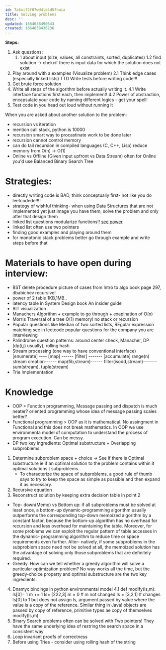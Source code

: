 ```yaml
---
id: 7a6xif2f07wd4le4d5fhuia
title: Solving problems
desc: ''
updated: 1664638490643
created: 1664638436236
---
```


**Steps:**
1.  Ask questions:
    1. 1 about input (size, values, all constraints, sorted, duplicates)
    1.2 find solution -> chekcif there is input data for which the solution does not exist
2. Play around with a examples (Visualize problem)
    2.1 Think edge cases (especially linked lists)
TTD Write tests before writing code!!!
3. Get brute force solution
4. Write all steps of the algorithm before actually writing it.
    4.1 Write interface functions first each, then implement!
    4.2 Power of abstraction, encapsulate your code by naming
             different  logics - get your spell!
5. Test code in you head out loud without running it


When you are asked about another solution to the problem:
- recursion vs iteration
- mention call stack, python is 10000 
- recursion smart way to procastinate work to be done later
- recursion cannot control memory
- can do tail recursion in compiled languages (C, C++, Lisp) reduce memory from O(n) -> O(1)
- Online vs Offline (Given input upfront vs Data Stream) often for Online you'd use Balanced Binary Search Tree

# Strategies:
- directly writing code is BAD, think conceptually first- not like you do leetcodede!!!!
- strategy of wishful thinking- when using Data Structures that are not implemented yet just image you have them, solve the problem and only after that design them
- linked list questions modularize functions!! [see power](https://leetcode.com/problems/remove-duplicates-from-sorted-list-ii/submissions/)
- linked list often use two pointers
-  finding good examples and playing around them
- for monotonic stack problems better go through example and write steps before that

# Materials to have open during interview:
- BST delete procedure picture of cases from Intro to algo book page 297, dbabichev recursive!
- power of 2 table 1KB,1MB..
- latency table in System Design book An insider guide
- BIT visualization
- Manachers Algorithm + example to go through + exaplnation of O(n)
- Morris Traversal of a tree O(1) memory! no stack or recursion
- Popular questions like Median of two sorted lists, REgular expression matching 
see in leetcode popular questions for the company you are interviewing
- Palindrome question patterns: around center check, Manacher, DP (dp(i,j) usually), rolling hash
-  Stream processing (one way to have conventional interface)
[enumerate] ---- [map] ------ [filter] ------- [accumulate]
range(n)            
stream creation------ map(fib,stream)------ filter(isodd,stream)-------sum(stream), tuple(stream)
- Trie Implementation

# Knowledge
- OOP > Function programming,  Message passing and dispatch is much neater?
oriented programming whose idea of message passing scales better?
- Functional programming > OOP as it is mathematical. No assingment in Functional
    and this does not break mathematics. In OOP we use environmenta model of
    computation to understand the process of program execution. Can be messy.
- DP two key ingredients: Optimal substructure + Overlapping subproblems.
 1. Determine subproblem space + choice -> See if there is Optimal substructure
    ie if an optimal solution to the problem contains within it optimal solutions t subproblems.
    - To characterize the space of subproblems, a good rule of thumb says to try to
    keep the space as simple as possible and then expand it as necessary.
2. Recursive equation
3. Reconstruct solution by keeping extra decision table in point 2
- Top- down(Memo) vs Bottom up:
    if all subproblems must be solved at least once, a bottom-up
    dynamic-programming algorithm usually outperforms the corresponding top-down
    memoized algorithm by a constant factor, because the bottom-up algorithm has no
    overhead for recursion and less overhead for maintaining the table. Moreover, for
    some problems we can exploit the regular pattern of table accesses in the dynamic-
    programming algorithm to reduce time or space requirements even further. Alter-
    natively, if some subproblems in the subproblem space need not be solved at all,
    the memoized solution has the advantage of solving only those subproblems that
    are deﬁnitely required.
- Greedy. How can we tell whether a greedy algorithm will solve a particular 
    optimization problem? No way works all the time, but the greedy-choice property 
    and optimal substructure are the two key ingredients.
4. Dnamyc bindings in python environmental model
    4.1 def modify(ls,m):
                ls[0]= 1
                m += 1
                ls= [222,3]
            m = 0 # m not changed
            ls = [3,2,1] # changes ls[0] to 1 but does not assign ls, argument  passed by value
            where the value is a copy of the reference. Similar thing in Java!
            objects are passed by copy of reference, primitive types ae copy of themselves
            modify(ls,m)
5. Binary Search problems often can be solved with Two pointers! They have the same underlying idea of restring the search space in a consistent way
6. Loop invariant proofs of correctness
7. Before using Tries - consider using rolling hash of the string